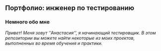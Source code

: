 <h2>Портфолио: инженер по тестированию</h2>

<h3>Немного обо мне</h3>
<em>Привет! Меня зовут ''Анастасия'', я начинающий тестировщик.
В этом репозитории вы можете найти некоторые из моих проектов, выполненных во время обучения и практики.</em>
